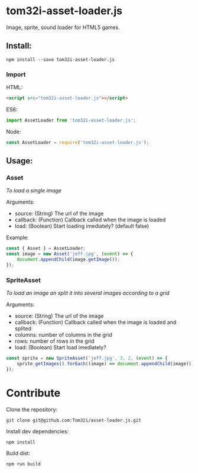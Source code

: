 tom32i-asset-loader.js
======================

Image, sprite, sound loader for HTML5 games.

## Install:

    npm install --save tom32i-asset-loader.js

### Import

HTML:

```html
<script src="tom32i-asset-loader.js"></script>
```

ES6:

```javascript
import AssetLoader from 'tom32i-asset-loader.js';
```

Node:

```javascript
const AssetLoader = require('tom32i-asset-loader.js');
```


## Usage:

### Asset

_To load a single image_

Arguments:

* source: (String) The url of the image
* callback: (Function) Callback called when the image is loaded
* load: (Boolean) Start loading imediately? (default false)

Example:

```javascript
const { Asset } = AssetLoader;
const image = new Asset('jeff.jpg', (event) => {
    document.appendChild(image.getImage());
});
```

### SpriteAsset

_To load an image an split it into several images according to a grid_

Arguments:

* source: (String) The url of the image
* callback: (Function) Callback called when the image is loaded and splited
* columns: number of columns in the grid
* rows: number of rows in the grid
* load: (Boolean) Start load imediately?

```javascript
const sprite = new SpriteAsset('jeff.jpg', 3, 2, (event) => {
    sprite.getImages().forEach((image) => document.appendChild(image));
});
```

# Contribute

Clone the repository:

    git clone git@github.com:Tom32i/asset-loader.js.git

Install dev dependencies:

    npm install

Build dist:

    npm run build
